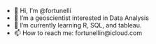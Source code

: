 - 👋 Hi, I’m @fortunelli
- 👀 I’m a geoscientist interested in Data Analysis
- 🌱 I’m currently learning R, SQL, and tableau.
- <!--- - 💞️ I’m looking to collaborate on ...COMING SOON.---> 📫 How to reach me: fortunellin@icloud.com 
<!---
fortunelli/fortunelli is a ✨ special ✨ repository because its `README.md` (this file) appears on your GitHub profile.
You can click the Preview link to take a look at your changes.
--->
